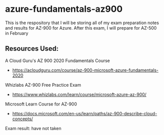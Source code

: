 # azure-fundamentals-az900
This is the respository that I will be storing all of my exam preparation notes and results for AZ-900 for Azure. After this exam, I will prepare for AZ-500 in February
## Resources Used:
A Cloud Guru's AZ 900 2020 Fundamentals Course

- https://acloudguru.com/course/az-900-microsoft-azure-fundamentals-2020

Whizlabs AZ-900 Free Practice Exam

- https://www.whizlabs.com/learn/course/microsoft-azure-az-900/

Microsoft Learn Course for AZ-900

- https://docs.microsoft.com/en-us/learn/paths/az-900-describe-cloud-concepts/

Exam result: have not taken


